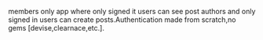 members only app where only signed it users can see post authors and only signed in users can create posts.Authentication made from scratch,no gems [devise,clearnace,etc.].
